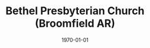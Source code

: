 ---
date: &id001 1970-01-01
end_date: null
location:
  address: Bloomfield High School, Eagle Way and Main Street
  city: Broomfield
  state: AR
minister:
- end: 2002-05-24
  name: Gregory Thurston
  start: 2001-01-01
  type: Organizing Pastor
- end: null
  name: Gregory Thurston
  start: 2002-01-01
  type: Pastor
ministers:
- Gregory Thurston
- Gregory Thurston
name: Bethel Presbyterian Church
names:
- end: 2002-05-24
  name: Broomfield Presbyterian Chapel, OPC
  start: 2001-12-02
- end: null
  name: Bethel Presbyterian Church, OPC
  start: 1970-01-01
origination_date: *id001
raw_data: "AR Broomfield\n\nBroomfield Presbyterian Chapel, OPC (December 2, 2001\u2013\
  May 24, 2002)\nBethel Presbyterian Church, OPC (2002\u2013 )\n(changed name from\
  \ Broomfield Presbyterian Church in 2006)\nBloomfield High School, Eagle Way and\
  \ Main Street\nOrg. Pastor: Gregory Thurston, 2001\u20132\nPastor: Gregory Thurston,\
  \ 2002\u2013"
received_from: null
states:
- AR
status:
  active: true
  end_date: null
  reason: null
  received_from: null
  withdrawal_to: null
title: Bethel Presbyterian Church (Broomfield AR)
year_established:
- 1970

---